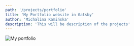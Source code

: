 ```yaml
---
path: '/projects/portfolio'
title: 'My Portfolio website in Gatsby'
author: 'Michalina Kamińska'
description: 'This will be description of the projects'
---
```


![My portfolio](https://unsplash.com/photos/muOHbrFGEQY)